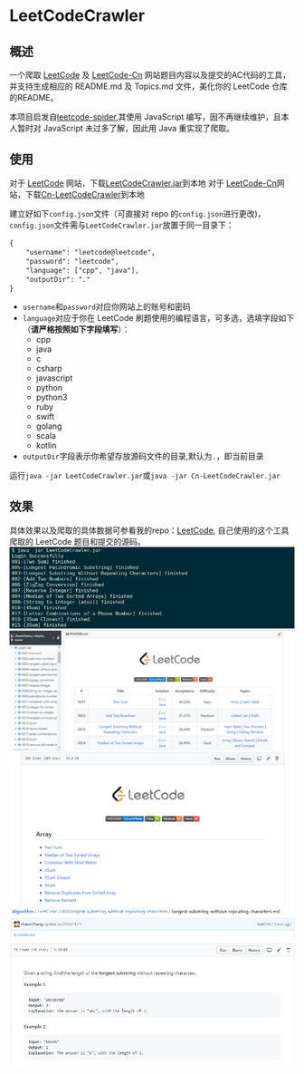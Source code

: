 # LeetCodeCrawler

## 概述
一个爬取 [LeetCode](https://leetcode.com/) 及 [LeetCode-Cn](https://leetcode-cn.com/) 网站题目内容以及提交的AC代码的工具，并支持生成相应的 README.md 及 Topics.md 文件，美化你的 LeetCode 仓库的README。

本项目启发自[leetcode-spider](https://github.com/Ma63d/leetcode-spider),其使用 JavaScript 编写，因不再继续维护，且本人暂时对 JavaScript 未过多了解，因此用 Java 重实现了爬取。

## 使用
对于 [LeetCode](https://leetcode.com/) 网站，下载[LeetCodeCrawler.jar](https://github.com/ZhaoxiZhang/LeetCodeCrawler/blob/master/LeetCodeCrawler/LeetCodeCrawler.jar)到本地
对于 [LeetCode-Cn](https://leetcode-cn.com/)网站，下载[Cn-LeetCodeCrawler](https://github.com/ZhaoxiZhang/LeetCodeCrawler/blob/master/Cn-LeetCodeCrawler/Cn-LeetCodeCrawler.jar)到本地

建立好如下`config.json`文件（可直接对 repo 的`config.json`进行更改)，`config.json`文件需与`LeetCodeCrawler.jar`放置于同一目录下：
```
{
    "username": "leetcode@leetcode",
    "password": "leetcode",
    "language": ["cpp", "java"],
    "outputDir": "."
}
```
- `username`和`password`对应你网站上的账号和密码
- `language`对应于你在 LeetCode 刷题使用的编程语言，可多选，选填字段如下（**请严格按照如下字段填写**）：
    - cpp
    - java
    - c
    - csharp
    - javascript
    - python
    - python3
    - ruby
    - swift
    - golang
    - scala
    - kotlin
- `outputDir`字段表示你希望存放源码文件的目录,默认为`.`，即当前目录

运行`java -jar LeetCodeCrawler.jar`或`java -jar Cn-LeetCodeCrawler.jar`

## 效果
具体效果以及爬取的具体数据可参看我的repo：[LeetCode](https://github.com/ZhaoxiZhang/Algorithm/tree/master/LeetCode), 自己使用的这个工具爬取的 LeetCode 题目和提交的源码。
<img src="./pictures/1.png"/>
<img src="./pictures/2.png"/>
<img src="./pictures/3.png"/>
<img src="./pictures/4.png"/>
